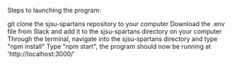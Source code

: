 Steps to launching the program:

git clone the sjsu-spartans repository to your computer
Download the .env file from Slack and add it to the sjsu-spartans directory on your computer
Through the terminal, navigate into the sjsu-spartans directory and type "npm install"
Type "npm start", the program should now be running at 'http://localhost:3000/'
